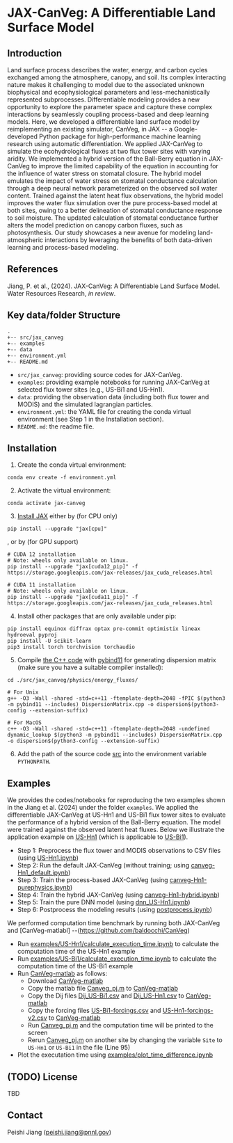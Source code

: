 # JAX-CanVeg: A Differentiable Land Surface Model

## Introduction
Land surface process describes the water, energy, and carbon cycles exchanged among the atmosphere, canopy, and soil. Its complex interacting nature makes it challenging to model due to the associated unknown biophysical and ecophysiological parameters and less-mechanistically represented subprocesses. Differentiable modeling provides a new opportunity to explore the parameter space and capture these complex interactions by seamlessly coupling process-based and deep learning models. Here, we developed a differentiable land surface model by reimplementing an existing simulator, CanVeg, in JAX -- a Google-developed Python package for high-performance machine learning research using automatic differentiation. We applied JAX-CanVeg to simulate the ecohydrological fluxes at two flux tower sites with varying aridity. We implemented a hybrid version of the Ball-Berry equation in JAX-CanVeg to improve the limited capability of the equation in accounting for the influence of water stress on stomatal closure. The hybrid model emulates the impact of water stress on stomatal conductance calculation through a deep neural network parameterized on the observed soil water content. Trained against the latent heat flux observations, the hybrid model improves the water flux simulation over the pure process-based model at both sites, owing to a better delineation of stomatal conductance response to soil moisture. The updated calculation of stomatal conductance further alters the model prediction on canopy carbon fluxes, such as photosynthesis. Our study showcases a new avenue for modeling land-atmospheric interactions by leveraging the benefits of both data-driven learning and process-based modeling.

## References
Jiang, P. et al., (2024). JAX-CanVeg: A Differentiable Land Surface Model. Water Resources Research, *in review*.

## Key data/folder Structure
```
.
+-- src/jax_canveg
+-- examples
+-- data
+-- environment.yml
+-- README.md
```
- `src/jax_canveg`: providing source codes for JAX-CanVeg.
- `examples`: providing example notebooks for running JAX-CanVeg at selected flux tower sites (e.g., US-Bi1 and US-Hn1).
- `data`: providing the observation data (including both flux tower and MODIS) and the simulated lagrangian particles.
- `environment.yml`: the YAML file for creating the conda virtual environment (see Step 1 in the Installation section).
- `README.md`: the readme file.

## Installation
1. Create the conda virtual environment:
```
conda env create -f environment.yml
```

2. Activate the virtual environment:
```
conda activate jax-canveg
```

3. [Install JAX](https://github.com/google/jax#installation) either by (for CPU only)
```
pip install --upgrade "jax[cpu]"
```
, or by (for GPU support)
```
# CUDA 12 installation
# Note: wheels only available on linux.
pip install --upgrade "jax[cuda12_pip]" -f https://storage.googleapis.com/jax-releases/jax_cuda_releases.html

# CUDA 11 installation
# Note: wheels only available on linux.
pip install --upgrade "jax[cuda11_pip]" -f https://storage.googleapis.com/jax-releases/jax_cuda_releases.html
```

4. Install other packages that are only available under pip:
```
pip install equinox diffrax optax pre-commit optimistix lineax hydroeval pyproj
pip install -U scikit-learn
pip3 install torch torchvision torchaudio
```

5. Compile [the C++ code](./src/jax_canveg/physics/energy_fluxes/DispersionMatrix.cpp) with [pybind11](https://github.com/pybind/pybind11) for generating dispersion matrix (make sure you have a suitable compiler installed):
```
cd ./src/jax_canveg/physics/energy_fluxes/

# For Unix
g++ -O3 -Wall -shared -std=c++11 -ftemplate-depth=2048 -fPIC $(python3 -m pybind11 --includes) DispersionMatrix.cpp -o dispersion$(python3-config --extension-suffix)

# For MacOS
c++ -O3 -Wall -shared -std=c++11 -ftemplate-depth=2048 -undefined dynamic_lookup $(python3 -m pybind11 --includes) DispersionMatrix.cpp -o dispersion$(python3-config --extension-suffix)
```

6. Add the path of the source code [src](./src) into the environment variable `PYTHONPATH`.


## Examples
We provides the codes/notebooks for reproducing the two examples shown in the Jiang et al. (2024) under the folder `examples`. We applied the differentiable JAX-CanVeg at US-Hn1 and US-Bi1 flux tower sites to evaluate the performance of a hybrid version of the Ball-Berry equation. The model were trained against the observed latent heat fluxes. Below we illustrate the application example on [US-Hn1](./examples/US-Hn1) (which is applicable to [US-Bi1](./examples/US-Bi1)).

- Step 1: Preprocess the flux tower and MODIS observations to CSV files (using [US-Hn1.ipynb](./examples/US-Hn1/US-Hn1.ipynb))
- Step 2: Run the default JAX-CanVeg (without training; using [canveg-Hn1_default.ipynb](./examples/US-Hn1/canveg-Hn1_default.ipynb))
- Step 3: Train the process-based JAX-CanVeg (using [canveg-Hn1-purephysics.ipynb](./examples/US-Hn1/canveg-Hn1-purephysics.ipynb))
- Step 4: Train the hybrid JAX-CanVeg (using [canveg-Hn1-hybrid.ipynb](./examples/US-Hn1/canveg-Hn1-hybrid.ipynb))
- Step 5: Train the pure DNN model (using [dnn_US-Hn1.ipynb](./examples/US-Hn1/dnn_US-Hn1.ipynb))
- Step 6: Postprocess the modeling results (using [postprocess.ipynb](./examples/US-Hn1/postprocess.ipynb))

We performed computation time benchmark by running both JAX-CanVeg and [CanVeg-matlabl] --(https://github.com/baldocchi/CanVeg)
- Run [examples/US-Hn1/calculate_execution_time.ipynb](./examples/US-Hn1/calculate_execution_time.ipynb) to calculate the computation time of the US-Hn1 example
- Run [examples/US-Bi1/calculate_execution_time.ipynb](./examples/US-Bi1/calculate_execution_time.ipynb) to calculate the computation time of the US-Bi1 example
- Run [CanVeg-matlab](https://github.com/baldocchi/CanVeg) as follows:
    - Download [CanVeg-matlab](https://github.com/baldocchi/CanVeg)
    - Copy the matlab file [Canveg_pj.m](./examples/Canveg_pj.m) to [CanVeg-matlab](https://github.com/baldocchi/CanVeg)
    - Copy the Dij files [Dij_US-Bi1.csv](./data/dij/Dij_US-Bi1.csv) and [Dij_US-Hn1.csv](./data/dij/Dij_US-Hn1.csv) to [CanVeg-matlab](https://github.com/baldocchi/CanVeg)
    - Copy the forcing files [US-Bi1-forcings.csv](./data/fluxtower/US-Bi1/US-Bi1-forcings.csv) and [US-Hn1-forcings-v2.csv](./data/fluxtower/US-Hn1/US-Hn1-forcings-v2.csv) to [CanVeg-matlab](https://github.com/baldocchi/CanVeg)
    - Run [Canveg_pj.m](./examples/Canveg_pj.m) and the computation time will be printed to the screen
    - Rerun [Canveg_pj.m](./examples/Canveg_pj.m) on another site by changing the variable `Site` to `US-Hn1` or `US-Bi1` in the file (Line 95)
- Plot the executation time using [examples/plot_time_difference.ipynb](./examples/plot_time_difference.ipynb)

## (TODO) License
TBD

## Contact
Peishi Jiang (peishi.jiang@pnnl.gov)